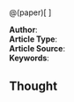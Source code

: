 # 

@(paper)[ ]

**Author**:              
**Article Type**:                    
**Article Source**:                      
**Keywords**:                

## Thought

